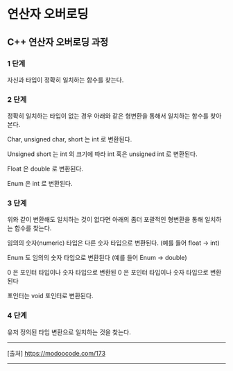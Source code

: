 # 연산자 오버로딩

## C++ 연산자 오버로딩 과정
### 1 단계
자신과 타입이 정확히 일치하는 함수를 찾는다.

### 2 단계
정확히 일치하는 타입이 없는 경우 아래와 같은 형변환을 통해서 일치하는 함수를 찾아본다.

Char, unsigned char, short 는 int 로 변환된다.

Unsigned short 는 int 의 크기에 따라 int 혹은 unsigned int 로 변환된다.

Float 은 double 로 변환된다.

Enum 은 int 로 변환된다.

### 3 단계
위와 같이 변환해도 일치하는 것이 없다면 아래의 좀더 포괄적인 형변환을 통해 일치하는 함수를 찾는다.

임의의 숫자(numeric) 타입은 다른 숫자 타입으로 변환된다. (예를 들어 float -> int)

Enum 도 임의의 숫자 타입으로 변환된다 (예를 들어 Enum -> double)

0 은 포인터 타입이나 숫자 타입으로 변환된 0 은 포인터 타입이나 숫자 타입으로 변환된다

포인터는 void 포인터로 변환된다.

### 4 단계
유저 정의된 타입 변환으로 일치하는 것을 찾는다.

* * * 
[출처] https://modoocode.com/173
* * * 

